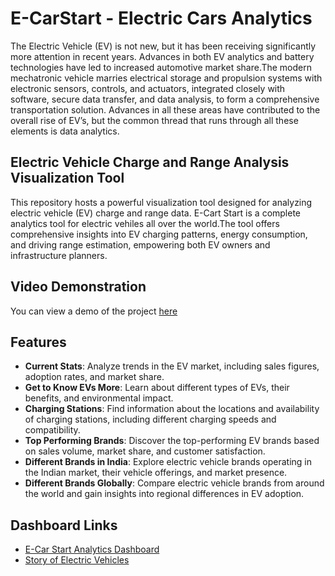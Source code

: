 # E-CarStart - Electric Cars Analytics
The Electric Vehicle (EV) is not new, but it has been receiving significantly more attention in recent years. Advances in both EV analytics and battery technologies have led to increased automotive market share.The modern mechatronic vehicle marries electrical storage and propulsion systems with electronic sensors, controls, and actuators, integrated closely with software, secure data transfer, and data analysis, to form a comprehensive transportation solution. Advances in all these areas have contributed to the overall rise of EV’s, but the common thread that runs through all these elements is data analytics.

## Electric Vehicle Charge and Range Analysis Visualization Tool
This repository hosts a powerful visualization tool designed for analyzing electric vehicle (EV) charge and range data. E-Cart Start is a complete analytics tool for electric vehiles all over the world.The tool offers comprehensive insights into EV charging patterns, energy consumption, and driving range estimation, empowering both EV owners and infrastructure planners.

## Video Demonstration

You can view a demo of the project [here](https://drive.google.com/file/d/1L3EuEV3prDGc54g_KX_XyOtHb81pAXY2/view?usp=drive_link)

## Features

- **Current Stats**: Analyze trends in the EV market, including sales figures, adoption rates, and market share.
- **Get to Know EVs More**: Learn about different types of EVs, their benefits, and environmental impact.
- **Charging Stations**: Find information about the locations and availability of charging stations, including different charging speeds and compatibility.
- **Top Performing Brands**: Discover the top-performing EV brands based on sales volume, market share, and customer satisfaction.
- **Different Brands in India**: Explore electric vehicle brands operating in the Indian market, their vehicle offerings, and market presence.
- **Different Brands Globally**: Compare electric vehicle brands from around the world and gain insights into regional differences in EV adoption.

## Dashboard Links

- [E-Car Start Analytics Dashboard](https://public.tableau.com/views/Electriccarsanalyticsdashboard/ELECTRICVEHICLEANALYTICDASHBOARD?:language=en-US&:sid=&:display_count=n&:origin=viz_share_link)
- [Story of Electric Vehicles](https://public.tableau.com/views/STORY_17141461517460/STORYOFELECTRICVEHICLES?:language=en-US&:sid=&:display_count=n&:origin=viz_share_link)


